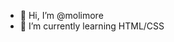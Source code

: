 - 👋 Hi, I’m @molimore
- 🌱 I’m currently learning HTML/CSS


<!---
molimore/molimore is a ✨ special ✨ repository because its `README.md` (this file) appears on your GitHub profile.
You can click the Preview link to take a look at your changes.
--->
